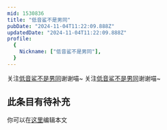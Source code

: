 ```yaml
---
mid: 1530836
title: "低音鲨不是男同"
pubDate: "2024-11-04T11:22:09.888Z"
updatedDate: "2024-11-04T11:22:09.888Z"
profile:
  {
    Nickname: ["低音鲨不是男同"],
  }
---
```


关注[低音鲨不是男同](https://space.bilibili.com/1530836)谢谢喵~ 关注[低音鲨不是男同](https://space.bilibili.com/1530836)谢谢喵~

## 此条目有待补充
你可以在[这里](https://github.com/Yuhanawa/VTuber.ICU/edit/master/src/content/v/低音鲨不是男同/index.md)编辑本文
